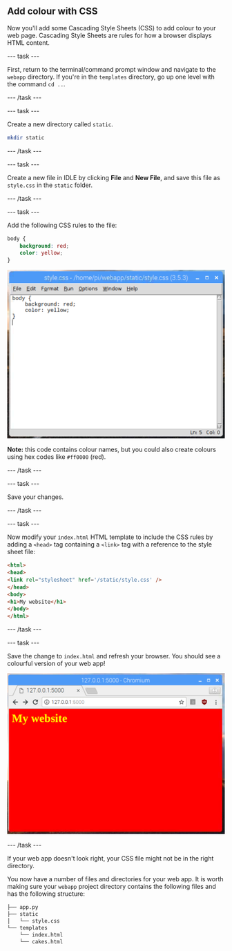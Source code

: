 ## Add colour with CSS

Now you'll add some Cascading Style Sheets (CSS) to add colour to your web page. Cascading Style Sheets are rules for how a browser displays HTML content.

--- task ---

First, return to the terminal/command prompt window and navigate to the `webapp` directory. If you're in the `templates` directory, go up one level with the command `cd ..`.

--- /task ---

--- task ---

Create a new directory called `static`.

```bash
mkdir static
```

--- /task ---

--- task ---

Create a new file in IDLE by clicking **File** and **New File**, and save this file as `style.css` in the `static` folder.

--- /task ---

--- task ---

Add the following CSS rules to the file:

```css
body {
    background: red;
    color: yellow;
}
```

![idle css](images/idle-css.png)

**Note:** this code contains colour names, but you could also create colours using hex codes like `#ff0000` (red).

--- /task ---

--- task ---

Save your changes.

--- /task ---

--- task ---

Now modify your `index.html` HTML template to include the CSS rules by adding a `<head>` tag containing a `<link>` tag with a reference to the style sheet file:

```html
<html>
<head>
<link rel="stylesheet" href='/static/style.css' />
</head>
<body>
<h1>My website</h1>
</body>
</html>
```

--- /task ---

--- task ---

Save the change to `index.html` and refresh your browser. You should see a colourful version of your web app!

![Flask app with colour](images/flask-app-with-colour.png)

--- /task ---

If your web app doesn't look right, your CSS file might not be in the right directory.

You now have a number of files and directories for your web app. It is worth making sure your `webapp` project directory contains the following files and has the following structure:

```
├── app.py
├── static
│   └── style.css
└── templates
    └── index.html
    └── cakes.html
```
